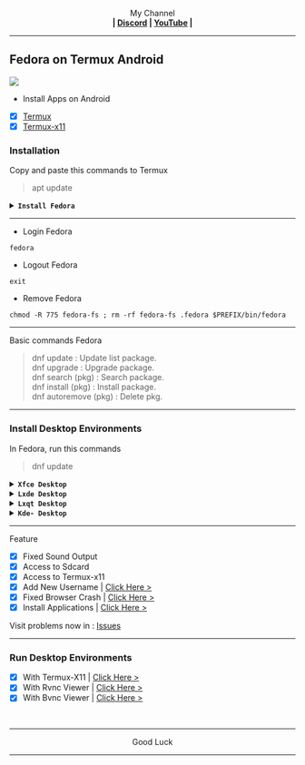 <p align="center">My Channel</br><b>
| <a href="https://discord.gg/GCehyym">Discord</a> | <a href="https://youtube.com/@layargeser">YouTube</a> |</b></p>

---
## Fedora on Termux Android
<img src="https://raw.githubusercontent.com/wahasa/Fedora/refs/heads/main/Patch/Fedora.jpg">

* Install Apps on Android
- [x] [Termux](https://play.google.com/store/apps/details?id=com.termux)
- [x] [Termux-x11](https://github.com/termux/termux-x11/releases)

### Installation

Copy and paste this commands to Termux
> apt update

<details><summary><b><code>Install Fedora</code></b></summary></br>

> apt install wget
- [x] Fedora 41 (Latest-release)

Rootfs : Arm64, Amd64
```
wget https://raw.githubusercontent.com/wahasa/Fedora/main/Install/fedora41.sh ; chmod +x fedora41.sh ; ./fedora41.sh
```

- [x] Fedora 36 (Old-release)

Rootfs : Armhf, Arm64, Amd64
```
wget https://raw.githubusercontent.com/wahasa/Fedora/main/Install/fedora36.sh ; chmod +x fedora36.sh ; ./fedora36.sh
```
- [x] Fedora 42 (Development)

Rootfs : Arm64, Amd64
```
wget https://raw.githubusercontent.com/wahasa/Fedora/main/Install/fedoradev.sh ; chmod +x fedoradev.sh ; ./fedoradev.sh
```

- [x] List Fedora | [Click Hare >](https://github.com/wahasa/Fedora/tree/main/Install)
</details>

---
* Login Fedora
```
fedora
```

* Logout Fedora
```
exit
```

* Remove Fedora
```
chmod -R 775 fedora-fs ; rm -rf fedora-fs .fedora $PREFIX/bin/fedora
```

---
Basic commands Fedora
> dnf update : Update list package.</br>
> dnf upgrade : Upgrade package.</br>
> dnf search (pkg) : Search package.</br>
> dnf install (pkg) : Install package.</br>
> dnf autoremove (pkg) : Delete pkg.</br>

---
### Install Desktop Environments
In Fedora, run this commands
> dnf update

<details><summary><b><code>Xfce Desktop</code></b></summary></br>

```
dnf install @xfce-desktop-environment tigervnc-server dbus -y
```
```
dnf install xfburn parole ristretto gst-libav -y
```
</details>

<details><summary><b><code>Lxde Desktop</code></b></summary></br>

```
dnf install @lxde-desktop-environment tigervnc-server dbus -y
```
```
mv /usr/bin/lxpolkit /usr/bin/lxpolkit.bak
```
</details>

<details><summary><b><code>Lxqt Desktop</code></b></summary></br>

```
dnf install @lxqt-desktop-environment tigervnc-server dbus -y
```
</details>

<details><summary><b><code>Kde- Desktop</code></b></summary></br>

~~dnf install @kde-desktop-environment tigervnc-server dbus -y~~
</details>

---
Feature
- [x] Fixed Sound Output
- [x] Access to Sdcard
- [x] Access to Termux-x11
- [x] Add New Username     | [Click Here >](https://github.com/wahasa/Fedora/blob/main/Patch/AddUser.md#add-username-on-fedora)
- [x] Fixed Browser Crash  | [Click Here >](https://github.com/wahasa/Fedora/blob/main/Apps/Firefoxfix.md#fixed-firefox-on-fedora)
- [x] Install Applications | [Click Here >](https://github.com/wahasa/Fedora/tree/main/Apps#list-applications)

Visit problems now in : [Issues](https://github.com/wahasa/Fedora/issues)

---
### Run Desktop Environments
- [x] With Termux-X11  | [Click Here >](https://github.com/wahasa/Fedora/blob/main/Patch/Termux-X11.md#termux-x11-on-fedora)
- [x] With Rvnc Viewer | [Click Here >](https://github.com/wahasa/Fedora/blob/main/Patch/RvncViewer.md#rvnc-viewer-on-fedora)
- [x] With Bvnc Viewer | [Click Here >](https://github.com/wahasa/Fedora/blob/main/Patch/BvncViewer.md#bvnc-viewer-on-fedora)
</br>

---
<p align="center">Good Luck</p>

---
